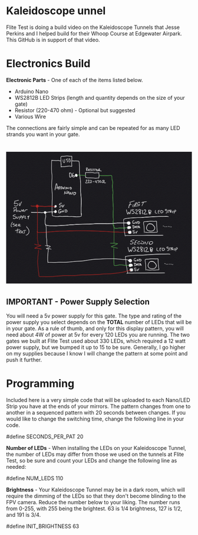 # Kaleidoscope unnel
Flite Test is doing a build video on the Kaleidoscope Tunnels that Jesse Perkins and I helped build for their Whoop Course at Edgewater Airpark. This GitHub is in support of that video.

# Electronics Build
**Electronic Parts** - One of each of the items listed below. 
- Arduino Nano
- WS2812B LED Strips (length and quantity depends on the size of your gate)
- Resistor (220-470 ohm) - Optional but suggested
- Various Wire

The connections are fairly simple and can be repeated for as many LED strands you want in your gate.
# ![Schematic](media/KaleidoscopeTunnelCircuit.jpg)

## IMPORTANT - Power Supply Selection
You will need a 5v power supply for this gate. The type and rating of the power supply you select depends on the **TOTAL** number of LEDs that will be in your gate. As a rule of thumb, and only for this display pattern, you will need about 4W of power at 5v for every 120 LEDs you are running. The two gates we built at Flite Test used about 330 LEDs, which required a 12 watt power supply, but we bumped it up to 15 to be sure. Generally, I go higher on my supplies because I know I will change the pattern at some point and push it further.

# Programming
Included here is a very simple code that will be uploaded to each Nano/LED Strip you have at the ends of your mirrors. The pattern changes from one to another in a sequenced pattern with 20 seconds between changes. If you would like to change the switching time, change the following line in your code.

#define SECONDS_PER_PAT    20 

**Number of LEDs** - When installing the LEDs on your Kaleidoscope Tunnel, the number of LEDs may differ from those we used on the tunnels at Flite Test, so be sure and count your LEDs and change the following line as needed:

#define NUM_LEDS         110

**Brightness** - Your Kaleidoscope Tunnel may be in a dark room, which will require the dimming of the LEDs so that they don't become blinding to the FPV camera. Reduce the number below to your liking. The number runs from 0-255, with 255 being the brightest. 63 is 1/4 brightness, 127 is 1/2, and 191 is 3/4.

#define INIT_BRIGHTNESS   63
